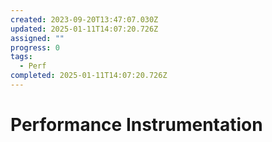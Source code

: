 ```yaml
---
created: 2023-09-20T13:47:07.030Z
updated: 2025-01-11T14:07:20.726Z
assigned: ""
progress: 0
tags:
  - Perf
completed: 2025-01-11T14:07:20.726Z
---
```


# Performance Instrumentation
